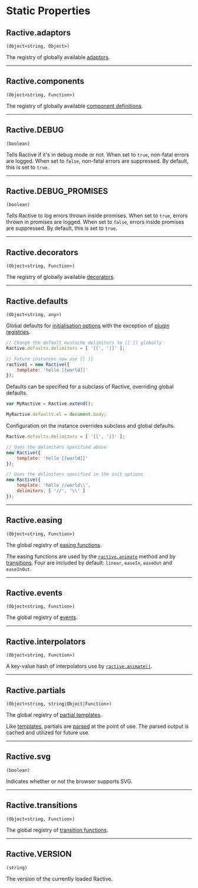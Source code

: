 # Static Properties

## Ractive.adaptors

`(Object<string, Object>)`

The registry of globally available [adaptors](../extend/adaptors.md).

---

## Ractive.components

`(Object<string, Function>)`

The registry of globally available [component definitions](../extend/components.md).

---

## Ractive.DEBUG

`(boolean)`

Tells Ractive if it's in debug mode or not. When set to `true`, non-fatal errors are logged. When set to `false`, non-fatal errors are suppressed. By default, this is set to `true`.

---

## Ractive.DEBUG_PROMISES

`(boolean)`

Tells Ractive to log errors thrown inside promises. When set to `true`, errors thrown in promises are logged. When set to `false`, errors inside promises are suppressed. By default, this is set to `true`.

---

## Ractive.decorators

`(Object<string, Function>)`

The registry of globally available [decorators](../extend/decorators.md).

---

## Ractive.defaults

`(Object<string, any>)`

Global defaults for [initialisation options](../api/initialization-options.md) with the exception of [plugin registries](../integrations/plugins.md).

```js
// Change the default mustache delimiters to [[ ]] globally
Ractive.defaults.delimiters = [ '[[', ']]' ];

// Future instances now use [[ ]]
ractive1 = new Ractive({
    template: 'hello [[world]]'
});
```

Defaults can be specified for a subclass of Ractive, overriding global defaults.

```js
var MyRactive = Ractive.extend();

MyRactive.defaults.el = document.body;
```

Configuration on the instance overrides subclass and global defaults.

```js
Ractive.defaults.delimiters = [ '[[', ']]' ];

// Uses the delimiters specified above
new Ractive({
	template: 'hello [[world]]'
});

// Uses the delimiters specified in the init options
new Ractive({
	template: 'hello //world\\',
	delimiters: [ '//', '\\' ]
});
```

---

## Ractive.easing

`(Object<string, Function>)`

The global registry of [easing functions](../extend/easings.md).

The easing functions are used by the [`ractive.animate`](../api/instance-methods.md#ractive.animate) method and by [transitions](../extend/transitions.md). Four are included by default: `linear`, `easeIn`, `easeOut` and `easeInOut`.

---

## Ractive.events

`(Object<string, Function>)`

The global registry of [events](../extend/events.md).

---

## Ractive.interpolators

`(Object<string, Function>)`

A key-value hash of interpolators use by [`ractive.animate()`](../api/instance-methods.md#ractive.animate()).

---

## Ractive.partials

`(Object<string, string|Object|Function>)`

The global registry of [partial templates](../extend/partials.md).

Like [templates](../concepts/templates.md#overview), partials are [parsed](../concepts/templates.md#parser) at the point of use. The parsed output is cached and utilized for future use.

---

## Ractive.svg

`(boolean)`

Indicates whether or not the browser supports SVG.

---

## Ractive.transitions

`(Object<string, Function>)`

The global registry of [transition functions](../extend/transitions.md).

---

## Ractive.VERSION

`(string)`

The version of the currently loaded Ractive.

